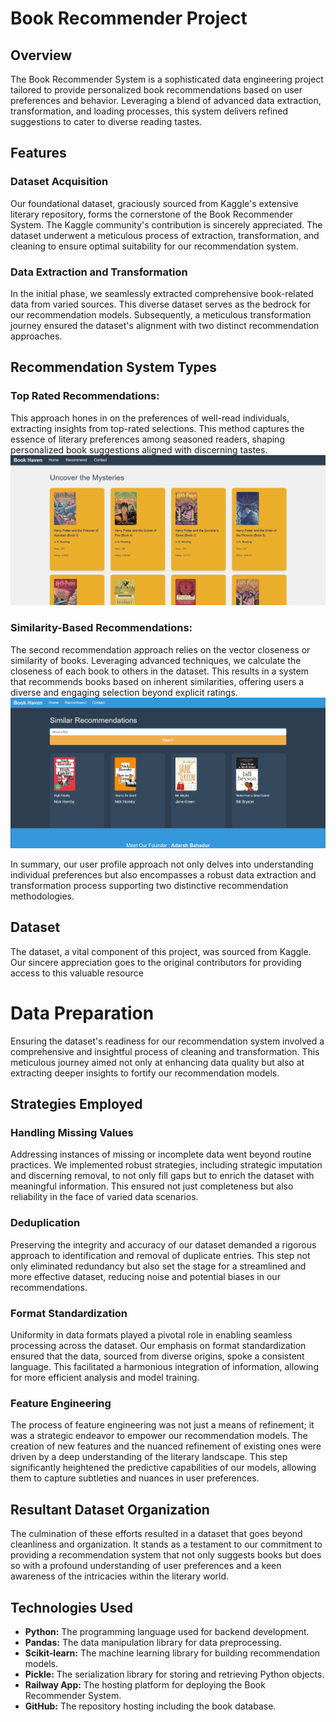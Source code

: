 # Book Recommender Project

## Overview

The Book Recommender System is a sophisticated data engineering project tailored to provide personalized book recommendations based on user preferences and behavior. Leveraging a blend of advanced data extraction, transformation, and loading processes, this system delivers refined suggestions to cater to diverse reading tastes.

## Features

### Dataset Acquisition

Our foundational dataset, graciously sourced from Kaggle's extensive literary repository, forms the cornerstone of the Book Recommender System. The Kaggle community's contribution is sincerely appreciated. The dataset underwent a meticulous process of extraction, transformation, and cleaning to ensure optimal suitability for our recommendation system.

### Data Extraction and Transformation

In the initial phase, we seamlessly extracted comprehensive book-related data from varied sources. This diverse dataset serves as the bedrock for our recommendation models. Subsequently, a meticulous transformation journey ensured the dataset's alignment with two distinct recommendation approaches.


## Recommendation System Types

### **Top Rated Recommendations:**

This approach hones in on the preferences of well-read individuals, extracting insights from top-rated selections. This method captures the essence of literary preferences among seasoned readers, shaping personalized book suggestions aligned with discerning tastes.
![Top Rated Recommendations](https://github.com/AdarshBahadur/book-recommender-project/blob/main/Top_Rated_Recommendations.png?raw=true)

### **Similarity-Based Recommendations:**

The second recommendation approach relies on the vector closeness or similarity of books. Leveraging advanced techniques, we calculate the closeness of each book to others in the dataset. This results in a system that recommends books based on inherent similarities, offering users a diverse and engaging selection beyond explicit ratings.
![Similarity-Based Recommendations](https://github.com/AdarshBahadur/book-recommender-project/blob/main/Similarity_Based_Recommendations.png?raw=true)

In summary, our user profile approach not only delves into understanding individual preferences but also encompasses a robust data extraction and transformation process supporting two distinctive recommendation methodologies.

## Dataset

The dataset, a vital component of this project, was sourced from Kaggle. Our sincere appreciation goes to the original contributors for providing access to this valuable resource

# Data Preparation

Ensuring the dataset's readiness for our recommendation system involved a comprehensive and insightful process of cleaning and transformation. This meticulous journey aimed not only at enhancing data quality but also at extracting deeper insights to fortify our recommendation models.

## Strategies Employed

### Handling Missing Values

Addressing instances of missing or incomplete data went beyond routine practices. We implemented robust strategies, including strategic imputation and discerning removal, to not only fill gaps but to enrich the dataset with meaningful information. This ensured not just completeness but also reliability in the face of varied data scenarios.

### Deduplication

Preserving the integrity and accuracy of our dataset demanded a rigorous approach to identification and removal of duplicate entries. This step not only eliminated redundancy but also set the stage for a streamlined and more effective dataset, reducing noise and potential biases in our recommendations.

### Format Standardization

Uniformity in data formats played a pivotal role in enabling seamless processing across the dataset. Our emphasis on format standardization ensured that the data, sourced from diverse origins, spoke a consistent language. This facilitated a harmonious integration of information, allowing for more efficient analysis and model training.

### Feature Engineering

The process of feature engineering was not just a means of refinement; it was a strategic endeavor to empower our recommendation models. The creation of new features and the nuanced refinement of existing ones were driven by a deep understanding of the literary landscape. This step significantly heightened the predictive capabilities of our models, allowing them to capture subtleties and nuances in user preferences.

## Resultant Dataset Organization

The culmination of these efforts resulted in a dataset that goes beyond cleanliness and organization. It stands as a testament to our commitment to providing a recommendation system that not only suggests books but does so with a profound understanding of user preferences and a keen awareness of the intricacies within the literary world.




## Technologies Used

- **Python:** The programming language used for backend development.
- **Pandas:** The data manipulation library for data preprocessing.
- **Scikit-learn:** The machine learning library for building recommendation models.
- **Pickle:** The serialization library for storing and retrieving Python objects.
- **Railway App:** The hosting platform for deploying the Book Recommender System.
- **GitHub:** The repository hosting including the book database.
